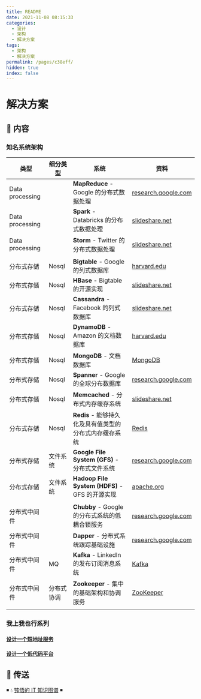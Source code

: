 ```yaml
---
title: README
date: 2021-11-08 08:15:33
categories:
  - 设计
  - 架构
  - 解决方案
tags:
  - 架构
  - 解决方案
permalink: /pages/c38eff/
hidden: true
index: false
---
```


# 解决方案

## 📖 内容

### 知名系统架构

| 类型            | 细分类型   | 系统                                                   | 资料                                                                                                                                           |
| --------------- | ---------- | ------------------------------------------------------ | ---------------------------------------------------------------------------------------------------------------------------------------------- |
| Data processing |            | **MapReduce** - Google 的分布式数据处理                | [research.google.com](http://static.googleusercontent.com/media/research.google.com/zh-CN/us/archive/mapreduce-osdi04.pdf)                     |
| Data processing |            | **Spark** - Databricks 的分布式数据处理                | [slideshare.net](http://www.slideshare.net/AGrishchenko/apache-spark-architecture)                                                             |
| Data processing |            | **Storm** - Twitter 的分布式数据处理                   | [slideshare.net](http://www.slideshare.net/previa/storm-16094009)                                                                              |
|                 |            |                                                        |                                                                                                                                                |
| 分布式存储      | Nosql      | **Bigtable** - Google 的列式数据库                     | [harvard.edu](http://www.read.seas.harvard.edu/~kohler/class/cs239-w08/chang06bigtable.pdf)                                                    |
| 分布式存储      | Nosql      | **HBase** - Bigtable 的开源实现                        | [slideshare.net](http://www.slideshare.net/alexbaranau/intro-to-hbase)                                                                         |
| 分布式存储      | Nosql      | **Cassandra** - Facebook 的列式数据库                  | [slideshare.net](http://www.slideshare.net/planetcassandra/cassandra-introduction-features-30103666)                                           |
| 分布式存储      | Nosql      | **DynamoDB** - Amazon 的文档数据库                     | [harvard.edu](http://www.read.seas.harvard.edu/~kohler/class/cs239-w08/decandia07dynamo.pdf)                                                   |
| 分布式存储      | Nosql      | **MongoDB** - 文档数据库                               | [MongoDB](https://dunwu.github.io/db-tutorial/nosql/mongodb/)                                                                                  |
| 分布式存储      | Nosql      | **Spanner** - Google 的全球分布数据库                  | [research.google.com](http://research.google.com/archive/spanner-osdi2012.pdf)                                                                 |
| 分布式存储      | Nosql      | **Memcached** - 分布式内存缓存系统                     | [slideshare.net](http://www.slideshare.net/oemebamo/introduction-to-memcached)                                                                 |
| 分布式存储      | Nosql      | **Redis** - 能够持久化及具有值类型的分布式内存缓存系统 | [Redis](https://dunwu.github.io/db-tutorial/nosql/redis/)                                                                                      |
| 分布式存储      | 文件系统   | **Google File System (GFS)** - 分布式文件系统          | [research.google.com](http://static.googleusercontent.com/media/research.google.com/zh-CN/us/archive/gfs-sosp2003.pdf)                         |
| 分布式存储      | 文件系统   | **Hadoop File System (HDFS)** - GFS 的开源实现         | [apache.org](https://hadoop.apache.org/docs/r1.2.1/hdfs_design.html)                                                                           |
|                 |            |                                                        |                                                                                                                                                |
| 分布式中间件    |            | **Chubby** - Google 的分布式系统的低耦合锁服务         | [research.google.com](http://static.googleusercontent.com/external_content/untrusted_dlcp/research.google.com/en/us/archive/chubby-osdi06.pdf) |
| 分布式中间件    |            | **Dapper** - 分布式系统跟踪基础设施                    | [research.google.com](http://static.googleusercontent.com/media/research.google.com/en//pubs/archive/36356.pdf)                                |
| 分布式中间件    | MQ         | **Kafka** - LinkedIn 的发布订阅消息系统                | [Kafka](https://dunwu.github.io/bigdata-tutorial/kafka/)                                                                                       |
| 分布式中间件    | 分布式协调 | **Zookeeper** - 集中的基础架构和协调服务               | [ZooKeeper](https://dunwu.github.io/bigdata-tutorial/zookeeper/)                                                                               |
|                 |            |                                                        |                                                                                                                                                |

### 我上我也行系列

#### [设计一个短地址服务](短地址服务.md)

#### [设计一个低代码平台](低代码平台.md)

## 🚪 传送

◾ 💧 [钝悟的 IT 知识图谱](https://dunwu.github.io/waterdrop/) ◾